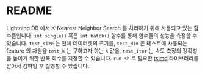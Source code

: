 # README

Lightning DB 에서 K-Nearest Neighbor Search 를 처리하기 위해 사용되고 있는 함수들입니다.
`int single()` 혹은 `int batch()` 함수를 통해 함수들의 성능을 측정할 수 있습니다.
`test_size` 는 전체 데이터셋의 크기를, `test_dim` 은 테스트에 사용되는 feature 의 차원을 `test_k` 는 구하고자 하는 k 값을, `test_iter` 는 속도 측정의 정확성을 높이기 위한 반복 회수를 지정할 수 있습니다.
`run.sh` 로 필요한 [tsimd](https://github.com/jeffamstutz/tsimd) 라이브러리를 받아서 컴파일 후 실행할 수 있습니다.
